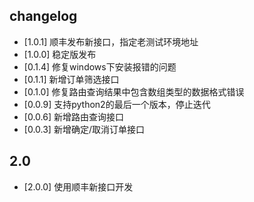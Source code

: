 ## changelog

* [1.0.1] 顺丰发布新接口，指定老测试环境地址
* [1.0.0] 稳定版发布
* [0.1.4] 修复windows下安装报错的问题
* [0.1.1] 新增订单筛选接口
* [0.1.0] 修复路由查询结果中包含数组类型的数据格式错误
* [0.0.9] 支持python2的最后一个版本，停止迭代
* [0.0.6] 新增路由查询接口
* [0.0.3] 新增确定/取消订单接口

## 2.0

* [2.0.0] 使用顺丰新接口开发